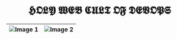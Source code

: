 <h1 style="text-align: center;">
  𝕳𝕺𝕷𝖄 𝖂𝕰𝕭 𝕮𝖀𝕷𝕿 𝕺𝕱 𝕯𝕰𝖁𝕺𝕻𝕾
</h1>

| ![Image 1](https://i.giphy.com/media/v1.Y2lkPTc5MGI3NjExdWZmbGExNTZiaHkwbm5vMHkwZzgycjUydzM0Y2tveTFscG52N3dvNyZlcD12MV9pbnRlcm5hbF9naWZfYnlfaWQmY3Q9Zw/l3vRaMbNi0fzjUnMQ/giphy.gif) | ![Image 2](https://i.giphy.com/media/v1.Y2lkPTc5MGI3NjExbmg5NnFmbDRuenN0emYzNzMzbWt5cng4aHFtaWVlYzZtYnBmcW53NyZlcD12MV9pbnRlcm5hbF9naWZfYnlfaWQmY3Q9Zw/3oEduFEnhhnQh5ty2Q/giphy.gif) |
| -------------------------------------------- | --------------------------------------------- |

